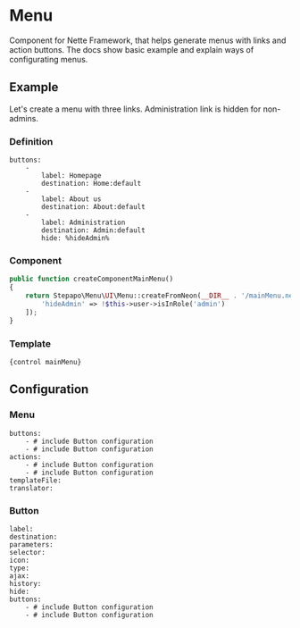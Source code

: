 # Menu

Component for Nette Framework, that helps generate menus with links and action buttons. The docs show basic example and explain ways of configurating menus.

## Example

Let's create a menu with three links. Administration link is hidden for non-admins.

### Definition

```neon
buttons:
	-
		label: Homepage
		destination: Home:default
	-
		label: About us
		destination: About:default
	-
		label: Administration
		destination: Admin:default
		hide: %hideAdmin%
```

### Component

```php
public function createComponentMainMenu()
{
	return Stepapo\Menu\UI\Menu::createFromNeon(__DIR__ . '/mainMenu.neon', [
		'hideAdmin' => !$this->user->isInRole('admin')
	]);
}
```

### Template

```latte
{control mainMenu}
```

## Configuration

### Menu

```neon
buttons:
	- # include Button configuration
	- # include Button configuration
actions:
	- # include Button configuration
	- # include Button configuration
templateFile:
translator:
```

### Button

```neon
label:
destination:
parameters:
selector:
icon:
type:
ajax:
history:
hide:
buttons:
	- # include Button configuration
	- # include Button configuration
```

